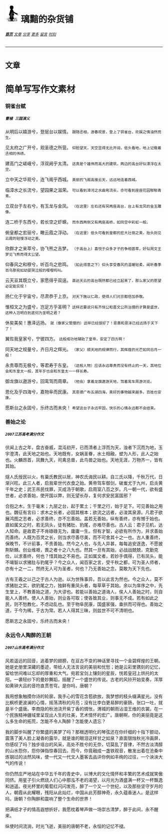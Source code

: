 # [<img src="图标.png" alt="Logo" style="zoom:7%;" />](index.html) 璃黯的杂货铺

###### **[`首页`](index.html)**		[`文章`](文章.html)		[`分享`](分享.html)		[`更多`](更多.html)		[`留言`](留言.html)		[`时刻`](时刻.html)

---

# `文章`

# 简单写写作文素材

### 铜雀台赋

##### `曹植 三国演义`

从明后以嬉游兮，登层台以娱情。
`跟随丞相，游春观景，登上了铜雀台，欢娱之情油然而生。`

见太府之广开兮，观圣德之所营。
`仰脸望天，天空显得无比开阔，低头看地，地上记载着丞相的伟绩。`

建高门之嵯峨兮，浮双阙乎太清。
`这真是个雄伟而高大的建筑，两边的高台好似漂浮在太空。`

立中天之华观兮，连飞阁乎西城。
`美丽的飞阁高接云天，远远地连着西城。`

临漳水之长流兮，望园果之滋荣。
`可以看到漳河之水曲弯流长，亦可看到座座花园郁郁青青。`

立双台于左右兮，有玉龙与金凤。
`（在这里）左右还有另两座高台，台上有龙凤的金玉雕像。`

连二桥于东西兮，若长空之虾蝾。
`而东西两侧又有两座高桥，如同空中彩虹一般。`

俯皇都之宏丽兮，瞰云霞之浮动。
`（在这里）低头可看到皇都的宏大壮丽之美，抬头则见云霞的轻慢浮动之美。`

欣群才之来萃兮，协飞熊之吉梦。
`（于高台上）喜悦于众多才子的争相荟萃，好似周文王梦见飞熊而得太公望。`

仰春风之和穆兮，听百鸟之悲鸣。
`（如此得意之下）仰头享受春风的温暖轻柔，闻听春季百鸟那宛如幼婴哭泣般的嘤嘤鸣叫。`

云天亘其既立兮，家愿得乎双逞。
`直达天云的高台既然都已经立起来了，那么家父的愿望必定能实现！`

扬仁化于宇宙兮，尽肃恭于上京。
`对天下施以仁政，使得人们对京都倍加恭敬。`

惟桓文之为盛兮，岂足方乎圣明？
`这样还要说只有齐恒公和晋文公所治理的才算是盛世，这种人岂明白到底何为圣明之君？`

休矣美矣！惠泽远扬。
`就（像家父管理的）这样已经很好了！恩惠和恩泽已经远扬于天下了！`

翼佐我皇家兮，宁彼四方。
`这般成功地辅助了皇帝，安定了四方啊！`

同天地之规量兮，齐日月之辉光。
`（家父）顺天地的规律而行，其辉煌的光芒如同日月一般！`

永贵尊而无极兮，等君寿于东皇。
`（这般人物）应该永远尊贵而没有终止的一天，其地位会和东皇太一般，其年岁也会和东皇太一一样长寿。`

御龙旗以遨游兮，回鸾驾而周章。
`（他会）拿着龙旗遨游天地，驾着鸾车周游浏览。`

恩化及乎四海兮，嘉物阜而民康。
`其恩德广布五湖四海，美好的事物越来越多，百姓也安康。`

愿斯台之永固兮，乐终古而未央！
`希望这台子永远牢固，快乐的心情永远都不会结束。`


### 善始之论

##### `2007江苏高考满分作文`

伏闻上古之年，盘古奋威，混沌初开，已而清者上浮而为天，浊者下沉而为地，玉宇澄清，此天地之始也。天地既有，女娲圣眷，水土相融，塑为人形，此人之始也。火麟昂首，凤舞九天，司禽总兽，此鸟兽之始也。天地无涯，万物齐一，皆有其始。

燧人氏授民以火，有巢氏教民以居，神农氏诲民以耕。自三氏以降，千秋万代，日渐兴旺。此三人者，启我辈世代衣食之始。黄帝驾车御剑，破蚩尤于九州，启炎黄千年之史；武王吊民伐罪，灭成汤于朝歌，启周室八百之岁。凡一朝一代，欲有盛世者，必求善始，使开国以弊，则无望长存，复何求安民富国邪？

合抱之木，生于毫末；九层之台，起于累土；千里之行，始于足下。可见善始之用也。魏征有言曰：求木之长者，必固其根本；欲流之远者，必浚其泉源。凡君子欲展鸿图之志者，必求善终，亦不忘善始。盖若无善始，纵有善终，亦有憾于始也。直如属文之时，若无凤头，徒有猪肚、豹尾，亦难尽善也。古人云：君子见机，达人知命。是故君子不肯碌碌无为，庸庸一生。但有才智，必欲有所作为，并求善始而善终。人既为百灵之长，则当求尽善尽美，而不可舍其十之一也。古人重善终，保晚节，不计前事，不责善始。然今之人也，与先人异甚，每每追安逐逸，不愿披荆斩棘。创业维艰，畏之者十之八九也。然其一旦有其始，必战战兢兢，克勤克俭，以求善终，何也？惜其始之不易也。正如属文者，若妙手偶得，已有凤头，能不竭智以求猪肚与豹尾乎？今之众人，闻百家之言，受千秋之都，可为圣人师者，亦有十之一二，然终无人可为圣者，何也？乃无善始之念，莫敢为天下先也。

古有王羲之以己之于古人为逊。以为世殊事异。吾以此言为然也。今之众人，莫不求猪肚之实，欲豹尾之力，独鲜有重凤头者，每草草于其始。余以为庠序之中，先生堂上，不教善始之道，为大谬也。若能以善始之道诲人，俟人人善始之时，则自能人人善终。使人人善始，则业各可取；使各致其业，则事无不成。若有如此之民，则不愁教化，不虑动乱也。至于物阜民康，国盛家强，垂拱而可得也。善始之道，于今为稀，于古为常。若人人得其三昧，则兹世不可不清明也。

愿斯志之永固兮，乐终古而未央！



### 永远令人陶醉的王朝 

##### `2007山东高考满分作文`

风若遥远的回音，追着梦的翅膀，在亘古不变的神话里寻找一个金碧辉煌的王朝。她是史册里深藏的墨迹，带给人无法言说的美丽和忧愁；她是云彩里镌刻的记忆，留给世间难以忘却的厚重和大气。宛若宝剑上镶刻的星辰，恍若皇冠上烘托的太阳，一袭轻纱下的曼妙舞蹈，摇醒了一个盛世的传说。古老的风铃开始变奏，浑厚如黄钟大吕的音符直贯苍穹。是你吗，唐朝？

我用想象触摸你诗的轮廓，我手心的雪花含苞欲放，我梦想的枝头缀满星光。没有比枫桥更波澜的心情，摇荡清秋的月亮；没有比李白更易醉的豪肠，张口一吐，就是半个盛唐。李商隐的秋池浇开紫丁香的惆怅，渭城的朝雨沾湿王维的衣裳。在一个民族精神疆域里呈现出人生的壮美，艺术情怀的宏广。唐朝啊，你的美丽竟是这么多生命的拓荒，怎能不令人陶醉？怎能使人遗忘？

我的脚步叫醒了你繁盛的美梦了吗？那根透明化的琴弦还在你纤细的十指下颤动，震落了美人脸上凝香的露华，就是谁的眼泪这样甘之如泉？直面银烛秋光冷画屏，你感叹了吗？独步瑶台的风采，高处不胜兮的无奈，切莫乱了音律，不然古淡清醇的山水怨你，怨你弹指惊春回去。而今，你竟融成一盏铁观音，散发出着在沧桑中炼钢过的淡然风味，使一代又一代文人墨客去品评你例如丰绚的过往，一个泱泱大气的传说！

你仍然庄严地站在中华五千年的青史中，以博大的文化情怀和丰繁的艺术成就笑傲同侪。用星子引火燃烧人们心中那泓不老的渴望，以月光为酒盛满一杯又一杯飘逸和逍遥。夜光杯里的葡萄红闪闪发亮，醉了一个又一个世纪，以及那些坚守岁月的人，朝霞从此耀眼，残阳从此灿烂，中国从此芳醇神奇，永久蕴香迷人。是这样吗，唐朝？你陶醉和震响了整个生命的世界！

把满纸才子的情高遐想折好，我愿枕着琴声做一场崇古清梦，醉于此间，永不醒来。

纵使时间流淌，时光飞逝，美丽的唐朝不老，永恒的记忆不褪。